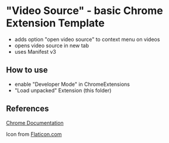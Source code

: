 # "Video Source" - basic Chrome Extension Template
- adds option "open video source" to context menu on videos
- opens video source in new tab
- uses Manifest v3  

## How to use
- enable "Developer Mode" in ChromeExtensions
- "Load unpacked" Extension (this folder)

## References
[Chrome Documentation](https://developer.chrome.com/docs/extensions/reference/contextMenus/)

Icon from [Flaticon.com](https://flaticon.com)

